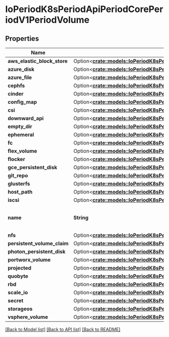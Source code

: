 # IoPeriodK8sPeriodApiPeriodCorePeriodV1PeriodVolume

## Properties

Name | Type | Description | Notes
------------ | ------------- | ------------- | -------------
**aws_elastic_block_store** | Option<[**crate::models::IoPeriodK8sPeriodApiPeriodCorePeriodV1PeriodAwsElasticBlockStoreVolumeSource**](io.k8s.api.core.v1.AWSElasticBlockStoreVolumeSource.md)> |  | [optional]
**azure_disk** | Option<[**crate::models::IoPeriodK8sPeriodApiPeriodCorePeriodV1PeriodAzureDiskVolumeSource**](io.k8s.api.core.v1.AzureDiskVolumeSource.md)> |  | [optional]
**azure_file** | Option<[**crate::models::IoPeriodK8sPeriodApiPeriodCorePeriodV1PeriodAzureFileVolumeSource**](io.k8s.api.core.v1.AzureFileVolumeSource.md)> |  | [optional]
**cephfs** | Option<[**crate::models::IoPeriodK8sPeriodApiPeriodCorePeriodV1PeriodCephFsVolumeSource**](io.k8s.api.core.v1.CephFSVolumeSource.md)> |  | [optional]
**cinder** | Option<[**crate::models::IoPeriodK8sPeriodApiPeriodCorePeriodV1PeriodCinderVolumeSource**](io.k8s.api.core.v1.CinderVolumeSource.md)> |  | [optional]
**config_map** | Option<[**crate::models::IoPeriodK8sPeriodApiPeriodCorePeriodV1PeriodConfigMapVolumeSource**](io.k8s.api.core.v1.ConfigMapVolumeSource.md)> |  | [optional]
**csi** | Option<[**crate::models::IoPeriodK8sPeriodApiPeriodCorePeriodV1PeriodCsiVolumeSource**](io.k8s.api.core.v1.CSIVolumeSource.md)> |  | [optional]
**downward_api** | Option<[**crate::models::IoPeriodK8sPeriodApiPeriodCorePeriodV1PeriodDownwardApiVolumeSource**](io.k8s.api.core.v1.DownwardAPIVolumeSource.md)> |  | [optional]
**empty_dir** | Option<[**crate::models::IoPeriodK8sPeriodApiPeriodCorePeriodV1PeriodEmptyDirVolumeSource**](io.k8s.api.core.v1.EmptyDirVolumeSource.md)> |  | [optional]
**ephemeral** | Option<[**crate::models::IoPeriodK8sPeriodApiPeriodCorePeriodV1PeriodEphemeralVolumeSource**](io.k8s.api.core.v1.EphemeralVolumeSource.md)> |  | [optional]
**fc** | Option<[**crate::models::IoPeriodK8sPeriodApiPeriodCorePeriodV1PeriodFcVolumeSource**](io.k8s.api.core.v1.FCVolumeSource.md)> |  | [optional]
**flex_volume** | Option<[**crate::models::IoPeriodK8sPeriodApiPeriodCorePeriodV1PeriodFlexVolumeSource**](io.k8s.api.core.v1.FlexVolumeSource.md)> |  | [optional]
**flocker** | Option<[**crate::models::IoPeriodK8sPeriodApiPeriodCorePeriodV1PeriodFlockerVolumeSource**](io.k8s.api.core.v1.FlockerVolumeSource.md)> |  | [optional]
**gce_persistent_disk** | Option<[**crate::models::IoPeriodK8sPeriodApiPeriodCorePeriodV1PeriodGcePersistentDiskVolumeSource**](io.k8s.api.core.v1.GCEPersistentDiskVolumeSource.md)> |  | [optional]
**git_repo** | Option<[**crate::models::IoPeriodK8sPeriodApiPeriodCorePeriodV1PeriodGitRepoVolumeSource**](io.k8s.api.core.v1.GitRepoVolumeSource.md)> |  | [optional]
**glusterfs** | Option<[**crate::models::IoPeriodK8sPeriodApiPeriodCorePeriodV1PeriodGlusterfsVolumeSource**](io.k8s.api.core.v1.GlusterfsVolumeSource.md)> |  | [optional]
**host_path** | Option<[**crate::models::IoPeriodK8sPeriodApiPeriodCorePeriodV1PeriodHostPathVolumeSource**](io.k8s.api.core.v1.HostPathVolumeSource.md)> |  | [optional]
**iscsi** | Option<[**crate::models::IoPeriodK8sPeriodApiPeriodCorePeriodV1PeriodIscsiVolumeSource**](io.k8s.api.core.v1.ISCSIVolumeSource.md)> |  | [optional]
**name** | **String** | Volume's name. Must be a DNS_LABEL and unique within the pod. More info: https://kubernetes.io/docs/concepts/overview/working-with-objects/names/#names | 
**nfs** | Option<[**crate::models::IoPeriodK8sPeriodApiPeriodCorePeriodV1PeriodNfsVolumeSource**](io.k8s.api.core.v1.NFSVolumeSource.md)> |  | [optional]
**persistent_volume_claim** | Option<[**crate::models::IoPeriodK8sPeriodApiPeriodCorePeriodV1PeriodPersistentVolumeClaimVolumeSource**](io.k8s.api.core.v1.PersistentVolumeClaimVolumeSource.md)> |  | [optional]
**photon_persistent_disk** | Option<[**crate::models::IoPeriodK8sPeriodApiPeriodCorePeriodV1PeriodPhotonPersistentDiskVolumeSource**](io.k8s.api.core.v1.PhotonPersistentDiskVolumeSource.md)> |  | [optional]
**portworx_volume** | Option<[**crate::models::IoPeriodK8sPeriodApiPeriodCorePeriodV1PeriodPortworxVolumeSource**](io.k8s.api.core.v1.PortworxVolumeSource.md)> |  | [optional]
**projected** | Option<[**crate::models::IoPeriodK8sPeriodApiPeriodCorePeriodV1PeriodProjectedVolumeSource**](io.k8s.api.core.v1.ProjectedVolumeSource.md)> |  | [optional]
**quobyte** | Option<[**crate::models::IoPeriodK8sPeriodApiPeriodCorePeriodV1PeriodQuobyteVolumeSource**](io.k8s.api.core.v1.QuobyteVolumeSource.md)> |  | [optional]
**rbd** | Option<[**crate::models::IoPeriodK8sPeriodApiPeriodCorePeriodV1PeriodRbdVolumeSource**](io.k8s.api.core.v1.RBDVolumeSource.md)> |  | [optional]
**scale_io** | Option<[**crate::models::IoPeriodK8sPeriodApiPeriodCorePeriodV1PeriodScaleIoVolumeSource**](io.k8s.api.core.v1.ScaleIOVolumeSource.md)> |  | [optional]
**secret** | Option<[**crate::models::IoPeriodK8sPeriodApiPeriodCorePeriodV1PeriodSecretVolumeSource**](io.k8s.api.core.v1.SecretVolumeSource.md)> |  | [optional]
**storageos** | Option<[**crate::models::IoPeriodK8sPeriodApiPeriodCorePeriodV1PeriodStorageOsVolumeSource**](io.k8s.api.core.v1.StorageOSVolumeSource.md)> |  | [optional]
**vsphere_volume** | Option<[**crate::models::IoPeriodK8sPeriodApiPeriodCorePeriodV1PeriodVsphereVirtualDiskVolumeSource**](io.k8s.api.core.v1.VsphereVirtualDiskVolumeSource.md)> |  | [optional]

[[Back to Model list]](../README.md#documentation-for-models) [[Back to API list]](../README.md#documentation-for-api-endpoints) [[Back to README]](../README.md)


